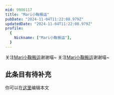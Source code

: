 ```yaml
---
mid: 9986117
title: "Mari小鞠搬运"
pubDate: "2024-11-04T11:22:08.979Z"
updatedDate: "2024-11-04T11:22:08.979Z"
profile:
  {
    Nickname: ["Mari小鞠搬运"],
  }
---
```


关注[Mari小鞠搬运](https://space.bilibili.com/9986117)谢谢喵~ 关注[Mari小鞠搬运](https://space.bilibili.com/9986117)谢谢喵~

## 此条目有待补充
你可以在[这里](https://github.com/Yuhanawa/VTuber.ICU-Content/edit/master/v/Mari小鞠搬运/index.md)编辑本文
